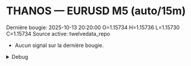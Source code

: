 # THANOS — EURUSD M5 (auto/15m)
Dernière bougie: 2025-10-13 20:20:00  O=1.15734  H=1.15736  L=1.15730  C=1.15734
Source active: twelvedata_repo

- Aucun signal sur la dernière bougie.

<details><summary>Debug</summary>

- TD_API_KEY manquant.

</details>